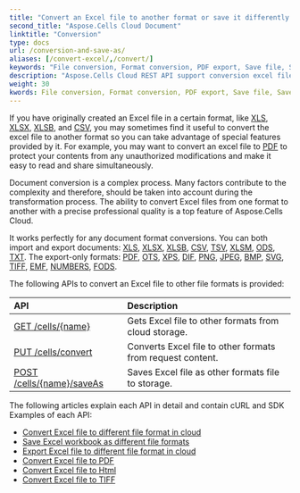 ```yaml
---
title: "Convert an Excel file to another format or save it differently."
second_title: "Aspose.Cells Cloud Document"
linktitle: "Conversion"
type: docs
url: /conversion-and-save-as/
aliases: [/convert-excel/,/convert/]
keywords: "File conversion, Format conversion, PDF export, Save file, Save Excel files"
description: "Aspose.Cells Cloud REST API support conversion excel files to kinds of format files. SDK support kinds of development languages. They include Android, C#, Go, Java, NodeJS, Perl, PHP, Python, Ruby, and swift."
weight: 30
kwords: File conversion, Format conversion, PDF export, Save file, Save Excel files, Office Cloud, REST API, Spreadsheet, PDF, CSV, Json, Markdwon, Convert Excel to kinds of format
---
```


If you have originally created an Excel file in a certain format, like [XLS](https://docs.fileformat.com/spreadsheet/xls/), [XLSX](https://docs.fileformat.com/spreadsheet/xlsx/), [XLSB](https://docs.fileformat.com/spreadsheet/xlsb/), and [CSV](https://docs.fileformat.com/spreadsheet/csv/), you may sometimes find it useful to convert the excel file to another format so you can take advantage of special features provided by it. For example, you may want to convert an excel file to [PDF](https://docs.fileformat.com/pdf/) to protect your contents from any unauthorized modifications and make it easy to read and share simultaneously.

Document conversion is a complex process. Many factors contribute to the complexity and therefore, should be taken into account during the transformation process. The ability to convert Excel files from one format to another with a precise professional quality is a top feature of Aspose.Cells Cloud.

It works perfectly for any document format conversions. You can both import and export documents: [XLS](https://docs.fileformat.com/spreadsheet/xls/), [XLSX](https://docs.fileformat.com/spreadsheet/xlsx/), [XLSB](https://docs.fileformat.com/spreadsheet/xlsb/), [CSV](https://docs.fileformat.com/spreadsheet/csv/), [TSV](https://docs.fileformat.com/spreadsheet/tsv/), [XLSM](https://docs.fileformat.com/spreadsheet/xlsm/), [ODS](https://docs.fileformat.com/spreadsheet/ods/), [TXT](https://docs.fileformat.com/word-processing/txt/). The export-only formats: [PDF](https://docs.fileformat.com/pdf/), [OTS](https://docs.fileformat.com/spreadsheet/ots/), [XPS](https://docs.fileformat.com/page-description-language/xps/), [DIF](https://docs.fileformat.com/spreadsheet/dif/), [PNG](https://docs.fileformat.com/Image/png/), [JPEG](https://docs.fileformat.com/image/jpeg/), [BMP](https://docs.fileformat.com/image/bmp/), [SVG](https://docs.fileformat.com/page-description-language/svg/), [TIFF](https://docs.fileformat.com/image/tiff/), [EMF](https://docs.fileformat.com/image/emf/), [NUMBERS](https://docs.fileformat.com/spreadsheet/numbers/), [FODS](https://docs.fileformat.com/spreadsheet/fods/).

The following APIs to convert an Excel file to other file formats is provided:

|API|Description|
| :- | :- |
|[GET /cells/{name}](https://apireference.aspose.cloud/cells/#/Workbook/GetWorkBook)|Gets Excel file to other formats from cloud storage.|
|[PUT /cells/convert](https://apireference.aspose.cloud/cells/#/Workbook/PutConvertWorkBook)|Converts Excel file to other formats from request content.|
|[POST /cells/{name}/saveAs](https://apireference.aspose.cloud/cells/#/SaveAs/PostDocumentSaveAs)|Saves Excel file as other formats file to storage.|

The following articles explain each API in detail and contain cURL and SDK Examples of each API:

- [Convert Excel file to different file format in cloud](/cells/convert/excel-to-different-formats/)
- [Save Excel workbook as different file formats](/cells/saveas-other-formats/)
- [Export Excel file to different file format in cloud](/cells/export-different-formats/)
- [Convert Excel file to PDF](/cells/convert/excel-to-pdf)
- [Convert Excel file to Html](/cells/convert/excel-to-html)
- [Convert Excel file to TIFF](/cells/convert/excel-to-tiff)
